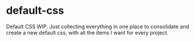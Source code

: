 default-css
===========

Default CSS WIP. Just collecting everything in one place to consolidate and create a new default css, with all the items I want for every project.
